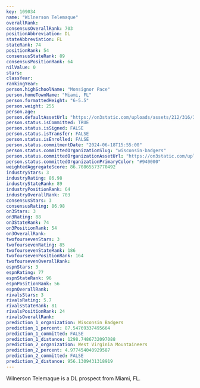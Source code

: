 ```yaml
---
key: 109034
name: "Wilnerson Telemaque"
overallRank: 
consensusOverallRank: 703
positionAbbreviation: DL
stateAbbreviation: FL
stateRank: 74
positionRank: 54
consensusStateRank: 89
consensusPositionRank: 64
nilValue: 0
stars: 
classYear: 
rankingYear: 
person.highSchoolName: "Monsignor Pace"
person.homeTownName: "Miami, FL"
person.formattedHeight: "6-5.5"
person.weight: 255
person.age: 
person.defaultAssetUrl: "https://on3static.com/uploads/assets/212/316/316212.jpg"
person.status.isCommitted: TRUE
person.status.isSigned: FALSE
person.status.isTransfer: FALSE
person.status.isEnrolled: FALSE
person.status.commitmentDate: "2024-06-18T15:55:00"
person.status.committedOrganizationSlug: "wisconsin-badgers"
person.status.committedOrganizationAssetUrl: "https://on3static.com/uploads/assets/762/149/149762.svg"
person.status.committedOrganizationPrimaryColor: "#940000"
weightedAggregateScore: 86.70865573770492
industryStars: 3
industryRating: 86.98
industryStateRank: 89
industryPositionRank: 64
industryOverallRank: 703
consensusStars: 3
consensusRating: 86.98
on3Stars: 3
on3Rating: 88
on3StateRank: 74
on3PositionRank: 54
on3OverallRank: 
twofoursevenStars: 3
twofoursevenRating: 85
twofoursevenStateRank: 186
twofoursevenPositionRank: 164
twofoursevenOverallRank: 
espnStars: 3
espnRating: 77
espnStateRank: 96
espnPositionRank: 56
espnOverallRank: 
rivalsStars: 3
rivalsRating: 5.7
rivalsStateRank: 81
rivalsPositionRank: 24
rivalsOverallRank: 
prediction_1_organization: Wisconsin Badgers
prediction_1_percent: 87.54769337495664
prediction_1_committed: FALSE
prediction_1_distance: 1298.7486732097088
prediction_2_organization: West Virginia Mountaineers
prediction_2_percent: 4.977454040929587
prediction_2_committed: FALSE
prediction_2_distance: 956.1309431318919
---
```

Wilnerson Telemaque is a DL prospect from Miami, FL.
